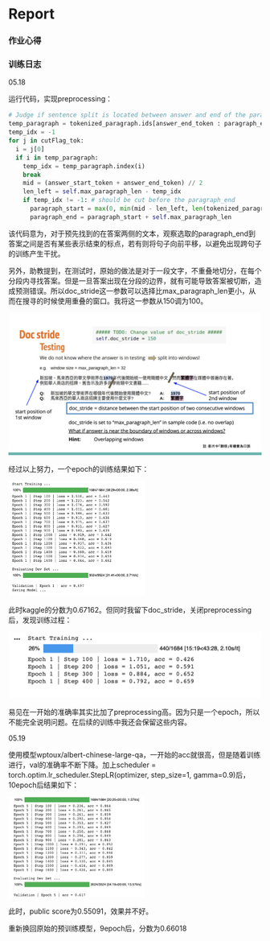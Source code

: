 # Report

### 作业心得



### 训练日志

05.18

运行代码，实现preprocessing：

```Python
# Judge if sentence split is located between answer and end of the paragraph
temp_paragraph = tokenized_paragraph.ids[answer_end_token : paragraph_end]
temp_idx = -1
for j in cutFlag_tok:
  i = j[0]
  if i in temp_paragraph:
    temp_idx = temp_paragraph.index(i)
    break
    mid = (answer_start_token + answer_end_token) // 2
    len_left = self.max_paragraph_len - temp_idx
    if temp_idx != -1: # should be cut before the paragraph_end
      paragraph_start = max(0, min(mid - len_left, len(tokenized_paragraph) - self.max_paragraph_len))
      paragraph_end = paragraph_start + self.max_paragraph_len
```

该代码意为，对于预先找到的在答案两侧的文本，观察选取的paragraph_end到答案之间是否有某些表示结束的标点，若有则将句子向前平移，以避免出现跨句子的训练产生干扰。

另外，助教提到，在测试时，原始的做法是对于一段文字，不重叠地切分，在每个分段内寻找答案。但是一旦答案出现在分段的边界，就有可能导致答案被切断，造成预测错误。所以doc_stride这一参数可以选择比max_paragraph_len更小，从而在搜寻的时候使用重叠的窗口。我将这一参数从150调为100。

<img src="image-20210519111946487.png" alt="image-20210519111946487" style="zoom:50%;" />

经过以上努力，一个epoch的训练结果如下：

<img src="截屏2021-05-18 23.16.50.png" alt="截屏2021-05-18 23.16.50" style="zoom:50%;" />

此时kaggle的分数为0.67162。但同时我留下doc_stride，关闭preprocessing后，发现训练过程：

<img src="截屏2021-05-18 23.59.22.png" alt="截屏2021-05-18 23.59.22" style="zoom:50%;" />

易见在一开始的准确率其实比加了preprocessing高。因为只是一个epoch，所以不能完全说明问题。在后续的训练中我还会保留这些内容。

05.19

使用模型wptoux/albert-chinese-large-qa，一开始的acc就很高，但是随着训练进行，val的准确率不断下降。加上scheduler = torch.optim.lr_scheduler.StepLR(optimizer, step_size=1, gamma=0.9)后，10epoch后结果如下：

<img src="截屏2021-05-19 13.08.09.png" alt="截屏2021-05-19 13.08.09" style="zoom:50%;" />

此时，public score为0.55091，效果并不好。

重新换回原始的预训练模型，9epoch后，分数为0.66018

